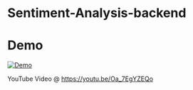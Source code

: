 # Sentiment-Analysis-backend

# Demo


[![Demo](https://user-images.githubusercontent.com/20878070/45978137-1b7bd700-c069-11e8-80fb-2fdb4f8288bc.png)](https://youtu.be/Oa_7EgYZEQo)

YouTube Video @ https://youtu.be/Oa_7EgYZEQo
